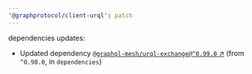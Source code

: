 ```yaml
---
'@graphprotocol/client-urql': patch
---
```

dependencies updates:
  - Updated dependency [`@graphql-mesh/urql-exchange@^0.99.0` ↗︎](https://www.npmjs.com/package/@graphql-mesh/urql-exchange/v/0.99.0) (from `^0.98.0`, in `dependencies`)
